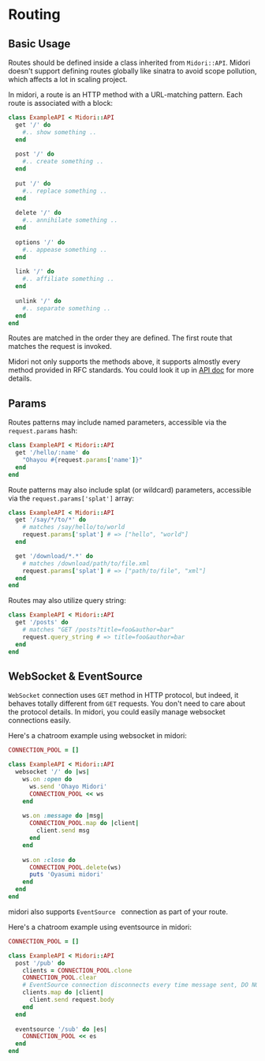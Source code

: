# Routing

## Basic Usage

Routes should be defined inside a class inherited from `Midori::API`. Midori doesn't support defining routes  globally like sinatra to avoid scope pollution, which affects a lot in scaling project.

In midori, a route is an HTTP method with a URL-matching pattern. Each route is associated with a block:

```ruby
class ExampleAPI < Midori::API
  get '/' do
    #.. show something ..
  end
  
  post '/' do
    #.. create something ..
  end
  
  put '/' do
    #.. replace something ..
  end
  
  delete '/' do
    #.. annihilate something ..
  end
  
  options '/' do
    #.. appease something ..
  end
  
  link '/' do
    #.. affiliate something ..
  end
  
  unlink '/' do
    #.. separate something ..
  end
end
```

Routes are matched in the order they are defined. The first route that matches the request is invoked.

Midori not only supports the methods above, it supports almostly every method provided in RFC standards. You could look it up in [API doc](http://www.rubydoc.info/gems/em-midori/Midori/API) for more details.

## Params

Routes patterns may include named parameters, accessible via the `request.params` hash:

```ruby
class ExampleAPI < Midori::API
  get '/hello/:name' do
    "Ohayou #{request.params['name']}"
  end
end
```

Route patterns may also include splat (or wildcard) parameters, accessible via the `request.params['splat']` array:

```ruby
class ExampleAPI < Midori::API
  get '/say/*/to/*' do
    # matches /say/hello/to/world
    request.params['splat'] # => ["hello", "world"]
  end

  get '/download/*.*' do
    # matches /download/path/to/file.xml
    request.params['splat'] # => ["path/to/file", "xml"]
  end
end
```

Routes may also utilize query string:

```ruby
class ExampleAPI < Midori::API
  get '/posts' do
    # matches "GET /posts?title=foo&author=bar"
    request.query_string # => title=foo&author=bar
  end
end
```

## WebSocket & EventSource

`WebSocket` connection uses `GET` method in HTTP protocol, but indeed, it behaves totally different from `GET` requests. You don't need to care about the protocol details. In midori, you could easily manage websocket connections easily.

Here's a chatroom example using websocket in midori:

```ruby
CONNECTION_POOL = []

class ExampleAPI < Midori::API
  websocket '/' do |ws|
    ws.on :open do
      ws.send 'Ohayo Midori'
      CONNECTION_POOL << ws
    end
    
    ws.on :message do |msg|
      CONNECTION_POOL.map do |client|
        client.send msg
      end
    end
    
    ws.on :close do
      CONNECTION_POOL.delete(ws)
      puts 'Oyasumi midori'
    end
  end
end
```

midori also supports `EventSource ` connection as part of your route.

Here's a chatroom example using eventsource in midori:

```ruby
CONNECTION_POOL = []

class ExampleAPI < Midori::API
  post '/pub' do
    clients = CONNECTION_POOL.clone
    CONNECTION_POOL.clear
    # EventSource connection disconnects every time message sent, DO NOT reuse connection pool
    clients.map do |client|
      client.send request.body
    end
  end
  
  eventsource '/sub' do |es|
    CONNECTION_POOL << es
  end
end
```

